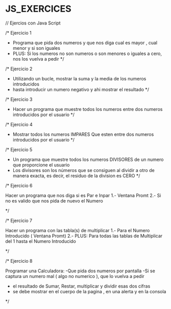 # JS_EXERCICES

// Ejercios con Java Script

/*
Ejercicio 1
- Programa que pida dos numeros y que nos diga cual es mayor , cual menor y si son iguales
- PLUS: Si los numeros no son numeros o son menores o iguales a cero, nos los vuelva a pedir
*/

/*
Ejercicio 2

- Utilizando un bucle, mostrar la suma y la media de los numeros introducidos
- hasta introducir un numero negativo y ahi mostrar el resultado
*/

/*
Ejercicio 3

- Hacer un programa que muestre todos los numeros entre dos numeros introducidos por el usuario
*/

/*
Ejercicio 4

- Mostrar todos los numeros IMPARES Que esten entre dos numeros introducidos por el usuario
*/

/*
Ejercicio 5
- Un programa que muestre todos los numeros DIVISORES de un numero que proporcione el usuario
- Los divisores son los números que se consiguen al dividir a otro de manera exacta, es decir, el residuo de la division es CERO
*/

/*
Ejercicio 6

Hacer un programa que nos diga si es Par e Inpar
1.- Ventana Promt
2.- Si no es valido que nos pida de nuevo el Numero

*/


/*
Ejercicio 7

Hacer un programa con las tabla(s) de multiplicar
1.- Para el Numero Introducido ( Ventana Promt)
2.- PLUS: Para todas las tablas de Multiplicar del 1 hasta el Numero Introducido

*/

/*
Ejercicio 8

Programar una Calculadora:
-Que pida dos numeros por pantalla
-Si se captura un numero mal ( algo no numerico ), que lo vuelva a pedir
- el resultado de Sumar, Restar, multiplicar y dividir esas dos cifras
- se debe mostrar en el cuerpo de la pagina , en una alerta y en la consola

*/
